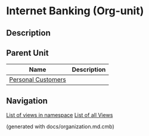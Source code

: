 # Internet Banking (Org-unit)
## Description



## Parent Unit
| Name | Description |
|---|---|
| [Personal Customers](../../../mybank/organization/personal-customers.md) |  |


## Navigation
[List of views in namespace](./views-in-namespace.md)
[List of all Views](../../../views.md)

(generated with docs/organization.md.cmb)
